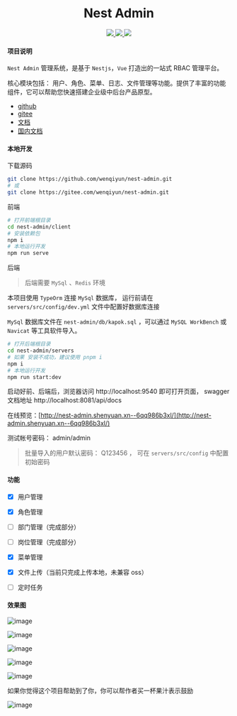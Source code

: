 <div align="center">
<br/>
<br/>
  <h1 algin="center">
    Nest Admin
  </h1>
</div>

<p align="center">
  <a href="#">
    <img src="https://img.shields.io/badge/Nest%20Admin-v2.0.0-green">
  </a>
  <a href="#">
    <img src="https://img.shields.io/badge/nestjs-v8.x-green.svg" >
  </a>
  <a href="#">
    <img src="https://img.shields.io/badge/vue-v3.x-green.svg">
  </a>
</p>

#### 项目说明
```Nest Admin``` 管理系统，是基于 ```Nestjs```，```Vue``` 打造出的一站式 RBAC 管理平台。

核心模块包括： 用户、角色、菜单、日志、文件管理等功能。提供了丰富的功能组件，它可以帮助您快速搭建企业级中后台产品原型。

* [github](https://github.com/wenqiyun/nest-admin)
* [gitee](https://gitee.com/wenqiyun/nest-admin)
* [文档](https://wenqiyun.github.io/nest-admin)
* [国内文档](https://wenqiyun.gitee.io/nest-admin)

#### 本地开发

下载源码

```sh
git clone https://github.com/wenqiyun/nest-admin.git
# 或
git clone https://gitee.com/wenqiyun/nest-admin.git
```

前端

```sh
# 打开前端根目录
cd nest-admin/client
# 安装依赖包
npm i
# 本地运行开发
npm run serve
```

后端

> 后端需要 ```MySql``` 、```Redis``` 环境

本项目使用 ```TypeOrm``` 连接 ```MySql``` 数据库， 运行前请在 ```servers/src/config/dev.yml``` 文件中配置好数据库连接

```MySql``` 数据库文件在 ```nest-admin/db/kapok.sql``` ，可以通过 ```MySQL WorkBench``` 或 ``` Navicat``` 等工具软件导入。

```sh
# 打开后端根目录
cd nest-admin/servers
# 如果 安装不成功，建议使用 pnpm i
npm i
# 本地运行开发
npm run start:dev
```

启动好前、后端后，浏览器访问 http://localhost:9540 即可打开页面， swagger 文档地址 http://localhost:8081/api/docs

在线预览：[http://nest-admin.shenyuan.xn--6qq986b3xl/](http://nest-admin.shenyuan.xn--6qq986b3xl/)

测试帐号密码： admin/admin

> 批量导入的用户默认密码： Q123456 ， 可在 ```servers/src/config``` 中配置 初始密码

#### 功能

- [X] 用户管理
- [X] 角色管理
- [ ] 部门管理（完成部分）
- [ ] 岗位管理（完成部分）
- [X] 菜单管理
- [X] 文件上传（当前只完成上传本地，未兼容 oss）
- [ ] 定时任务


#### 效果图

![image](./upload/user.png)


![image](./upload/dept.png)


![image](./upload/role.png)


![image](./upload/menu.png)


![image](./upload//oss.png)


如果你觉得这个项目帮助到了你，你可以帮作者买一杯果汁表示鼓励

![image](./upload/pay.jpg)

